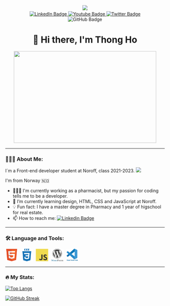 <div id="header" align="center">
  <img src="https://media.giphy.com/media/i4MAH84pqe2m2aVojc/giphy.gif" width="150"/>
</div>

<div id="social badges" align="center">
  <a href="https://www.linkedin.com/in/thong-trong-ho-bb2100b4">
    <img src="https://img.shields.io/badge/LinkedIn-blue?style=for-the-badge&logo=linkedin&logoColor=white" alt="LinkedIn Badge"/>
  </a>
 <a href="https://www.youtube.com/channel/UCKt0yjP5Rxa9Resu0yyesWg">
    <img src="https://img.shields.io/badge/YouTube-red?style=for-the-badge&logo=youtube&logoColor=white" alt="Youtube Badge"/>
  </a>
  <a href="https://twitter.com/ThongTrongHo">
    <img src="https://img.shields.io/badge/Twitter-blue?style=for-the-badge&logo=twitter&logoColor=white" alt="Twitter Badge"/>
  </a>
</div>
<div id="github badge" align="center">
  <img src="https://img.shields.io/github/followers/norbadboy?style=social" alt="GitHub Badge"/>
</div>

<h1 align="center">👋 Hi there, I'm Thong Ho</h1> 
<div align="center">
  <img src="https://media.giphy.com/media/dWesBcTLavkZuG35MI/giphy.gif" width="450" height="290"/>
</div>

---

### 👨🏻‍💻 About Me:
I´m a Front-end developer student at Noroff, class 2021-2023. <img src="https://media.giphy.com/media/WUlplcMpOCEmTGBtBW/giphy.gif" width="30"> 

I'm from Norway 🇳🇴

- 🧑🏻‍💼 I'm currently working as a pharmacist, but my passion for coding tells me to be a developer.
- 🌱 I’m currently learning design, HTML, CSS and JavaScript at Noroff.
- 💡 Fun fact: I have a master degree in Pharmacy and 1 year of higschool for real estate. 
- 📫 How to reach me: [![Linkedin Badge](https://img.shields.io/badge/LinkedIn-blue?style=flat&logo=Linkedin&logoColor=white)](https://www.linkedin.com/in/thong-trong-ho-bb2100b4)
---
### 🛠 Language and Tools:
  <img src="https://github.com/devicons/devicon/blob/master/icons/html5/html5-original.svg" title="HTML5" alt="HTML" width="40" height="40"/>&nbsp;
  <img src="https://github.com/devicons/devicon/blob/master/icons/css3/css3-plain-wordmark.svg"  title="CSS3" alt="CSS" width="40" height="40"/>&nbsp;
  <img src="https://github.com/devicons/devicon/blob/master/icons/javascript/javascript-original.svg" title="JavaScript" alt="JavaScript" width="40" height="40"/>&nbsp;
  <img src="https://github.com/devicons/devicon/blob/master/icons/wordpress/wordpress-original.svg" title="WordPress" alt="WordPress" width="40" height="40"/>&nbsp;
  <img src="https://github.com/devicons/devicon/blob/master/icons/vscode/vscode-original-wordmark.svg" title="Visual Studio Code" alt="Visual Studio Code" width="40" height="40"/>&nbsp;
  

---
### 🔥 My Stats: 
[![Top Langs](https://github-readme-stats.vercel.app/api/top-langs/?username=norbadboy)](https://github.com/norbadboy/github-readme-stats)
<!--Source: https://github.com/anuraghazra/github-readme-stats -->

[![GitHub Streak](http://github-readme-streak-stats.herokuapp.com?user=norbadboy&theme=dark&background=000000)](https://git.io/streak-stats)


<!--
**norbadboy/norbadboy** is a ✨ _special_ ✨ repository because its `README.md` (this file) appears on your GitHub profile.

Here are some ideas to get you started:

- 🔭 I’m currently working on ...
- 🌱 I’m currently learning ...
- 👯 I’m looking to collaborate on ...
- 🤔 I’m looking for help with ...
- 💬 Ask me about ...
- 📫 How to reach me: ...
- 😄 Pronouns: ...
- ⚡ Fun fact: ...
-->
